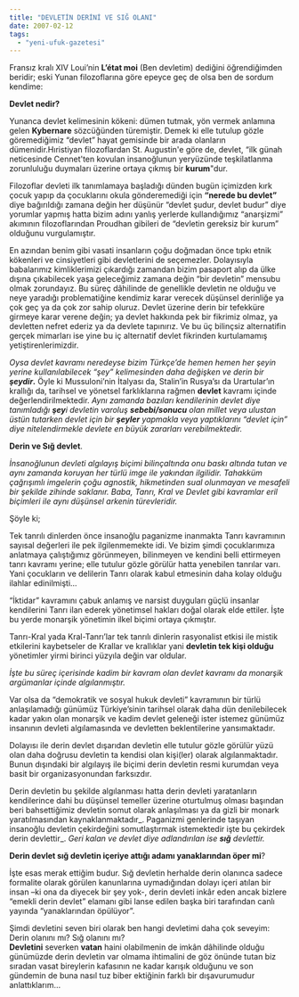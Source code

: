 ```yaml
---
title: "DEVLETİN DERİNİ VE SIĞ OLANI"
date: 2007-02-12
tags: 
  - "yeni-ufuk-gazetesi"
---
```


Fransız kralı XIV Loui’nin **L’état moi** (Ben devletim) dediğini öğrendiğimden beridir; eski Yunan filozoflarına göre epeyce geç de olsa ben de sordum kendime:

  

**Devlet nedir?**

  

Yunanca devlet kelimesinin kökeni: dümen tutmak, yön vermek anlamına gelen **Kybernare** sözcüğünden türemiştir. Demek ki elle tutulup gözle göremediğimiz “devlet” hayat gemisinde bir arada olanların dümenidir.Hıristiyan filozoflardan St. Augustin'e göre de, devlet, “ilk günah neticesinde Cennet'ten kovulan insanoğlunun yeryüzünde teşkilatlanma zorunluluğu duymaları üzerine ortaya çıkmış bir **kurum**"dur.

  

Filozoflar devleti ilk tanımlamaya başladığı dünden bugün içimizden kırk çocuk yapıp da çocuklarını okula gönderemediği için **“nerede bu devlet”** diye bağırıldığı zamana değin her düşünür “devlet şudur, devlet budur” diye yorumlar yapmış hatta bizim adını yanlış yerlerde kullandığımız “anarşizmi” akımının filozoflarından Proudhan gibileri de “devletin gereksiz bir kurum” olduğunu vurgulamıştır.

  

En azından benim gibi vasati insanların çoğu doğmadan önce tıpkı etnik kökenleri ve cinsiyetleri gibi devletlerini de seçemezler. Dolayısıyla babalarımız kimliklerimizi çıkardığı zamandan bizim pasaport alıp da ülke dışına çıkabilecek yaşa geleceğimiz zamana değin “bir devletin” mensubu olmak zorundayız. Bu süreç dâhilinde de genellikle devletin ne olduğu ve neye yaradığı problematiğine kendimiz karar verecek düşünsel derinliğe ya çok geç ya da çok zor sahip oluruz. Devlet üzerine derin bir tefekküre girmeye karar verene değin; ya devlet hakkında pek bir fikrimiz olmaz, ya devletten nefret ederiz ya da devlete tapınırız. Ve bu üç bilinçsiz alternatifin gerçek mimarları ise yine bu iç alternatif devlet fikrinden kurtulamamış yetiştirenlerimizdir.

  

_Oysa devlet kavramı neredeyse bizim Türkçe’de hemen hemen her şeyin yerine kullanılabilecek “şey” kelimesinden daha değişken ve derin bir **şeydir**_**.** Öyle ki Mussuloni’nin İtalyası da, Stalin’in Rusya’sı da Urartular’ın krallığı da, tarihsel ve yönetsel farklıklarına rağmen **devlet** kavramı içinde değerlendirilmektedir. _Aynı zamanda bazıları kendilerinin devlet diye tanımladığı **şey**i devletin varoluş **sebebi/sonucu** olan millet veya ulustan üstün tutarken devlet için bir **şeyler** yapmakla veya yaptıklarını “devlet için” diye nitelendirmekle devlete en büyük zararları verebilmektedir._

  
  

**Derin ve Sığ devlet**.

  

_İnsanoğlunun devleti algılayış biçimi bilinçaltında onu baskı altında tutan ve aynı zamanda koruyan her türlü imge ile yakından ilgilidir. Tahakküm çağrışımlı imgelerin çoğu agnostik, hikmetinden sual olunmayan ve mesafeli bir şekilde zihinde saklanır. Baba, Tanrı, Kral ve Devlet gibi kavramlar eril biçimleri ile aynı düşünsel arkenin türevleridir._

  

Şöyle ki;

  

Tek tanrılı dinlerden önce insanoğlu paganizme inanmakta Tanrı kavramının sayısal değerleri ile pek ilgilenmemekte idi. Ve bizim şimdi çocuklarımıza anlatmaya çalıştığımız görünmeyen, bilinmeyen ve kendini belli ettirmeyen tanrı kavramı yerine; elle tutulur gözle görülür hatta yenebilen tanrılar varı. Yani çocukların ve delilerin Tanrı olarak kabul etmesinin daha kolay olduğu ilahlar edinilmişti…

  

“İktidar” kavramını çabuk anlamış ve narsist duyguları güçlü insanlar kendilerini Tanrı ilan ederek yönetimsel hakları doğal olarak elde ettiler. İşte bu yerde monarşik yönetimin ilkel biçimi ortaya çıkmıştır.

  

Tanrı-Kral yada Kral-Tanrı’lar tek tanrılı dinlerin rasyonalist etkisi ile mistik etkilerini kaybetseler de Krallar ve krallıklar yani **devletin tek kişi olduğu** yönetimler yirmi birinci yüzyıla değin var oldular.

  

_İşte bu süreç içerisinde kadim bir kavram olan devlet kavramı da monarşik argümanlar içinde algılanmıştır._

  

Var olsa da “demokratik ve sosyal hukuk devleti” kavramının bir türlü anlaşılamadığı günümüz Türkiye’sinin tarihsel olarak daha dün denilebilecek kadar yakın olan monarşik ve kadim devlet geleneği ister istemez günümüz insanının devleti algılamasında ve devletten beklentilerine yansımaktadır.

  

Dolayısı ile derin devlet dışarıdan devletin elle tutulur gözle görülür yüzü olan daha doğrusu devletin ta kendisi olan kişi(ler) olarak algılanmaktadır. Bunun dışındaki bir algılayış ile biçimi derin devletin resmi kurumdan veya basit bir organizasyonundan farksızdır.

  

Derin devletin bu şekilde algılanması hatta derin devleti yaratanların kendilerince dahi bu düşünsel temeller üzerine oturtulmuş olması başından beri bahsettiğimiz devletin somut olarak anlaşılması ya da gizli bir monark yaratılmasından kaynaklanmaktadır_. Paganizmi genlerinde taşıyan insanoğlu devletin çekirdeğini somutlaştırmak istemektedir işte bu çekirdek derin devlettir_. _Geri kalan ve devlet diye adlandırılan ise **sığ** devlettir._

  

**Derin devlet sığ devletin içeriye attığı adamı yanaklarından öper mi**?

  

İşte esas merak ettiğim budur. Sığ devletin herhalde derin olanınca sadece formalite olarak görülen kanunlarına uymadığından dolayı içeri atılan bir insan –ki ona da diyecek bir şey yok-, derin devleti inkâr eden ancak bizlere “emekli derin devlet” elamanı gibi lanse edilen başka biri tarafından canlı yayında “yanaklarından öpülüyor”.

  

Şimdi devletini seven biri olarak ben hangi devletimi daha çok seveyim: Derin olanını mı? Sığ olanını mı?  
**Devletini** severken **vatan** haini olabilmenin de imkân dâhilinde olduğu günümüzde derin devletin var olmama ihtimalini de göz önünde tutan biz sıradan vasat bireylerin kafasının ne kadar karışık olduğunu ve son gündemin de buna nasıl tuz biber ektiğinin farklı bir dışavurumudur anlattıklarım…
